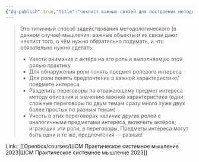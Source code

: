 ```yaml
---
{"dg-publish":true,"title":"чеклист важных связей для построения методологии","tags":["quotes"],"date":"2023-03-07T10:19:01+04:00","modified_at":"2023-06-23T16:40:22+03:00","alias":"чеклист важных связей для построения методологии","dg-path":"/quotes/202303071019.md","permalink":"/quotes/202303071019/","dgPassFrontmatter":true}
---
```



> Это типичный способ задействования методологического (в данном случае) мышления: важные объекты и их связи дают чеклист того, о чём нужно обязательно подумать, и что обязательно нужно сделать:
> -   Увести внимание с актёра на его роль и выполняемую этой ролью практику
> -   Для обнаружения роли понять предмет ролевого интереса
> -   Для роли понять предпочтение в важной характеристике/предмете интереса
> -   Разделить переговоры по отражающему предмет интереса методу описания и значению важной характеристики (одни сложные переговоры по двум темам сразу много хуже двух более простых по разным темам)
> -   Учесть в этих переговорах наличие других ролей с аналогичными предметами интереса, включить актёров, играющих эти роли, в переговоры. Предметы интереса могут быть одни и те же, предпочтения — разные!

Link:: [[Openbox/courses/ШСМ Практическое системное мышление 2023\|ШСМ Практическое системное мышление 2023]]
